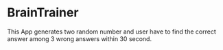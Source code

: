 # BrainTrainer
This App generates two random number and user have to find the correct answer among 3 wrong answers within 30 second.
